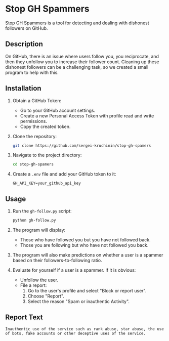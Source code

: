 # Stop GH Spammers

Stop GH Spammers is a tool for detecting and dealing with dishonest followers on GitHub.

## Description

On GitHub, there is an issue where users follow you, you reciprocate, and then they unfollow you to increase their follower count. Cleaning up these dishonest followers can be a challenging task, so we created a small program to help with this.

## Installation

1. Obtain a GitHub Token:
    - Go to your GitHub account settings.
    - Create a new Personal Access Token with profile read and write permissions.
    - Copy the created token.

2. Clone the repository:
    ```sh
    git clone https://github.com/sergei-kruchinin/stop-gh-spamers
    ```

3. Navigate to the project directory:
    ```sh
    cd stop-gh-spamers
    ```

4. Create a `.env` file and add your GitHub token to it:
    ```env
    GH_API_KEY=your_github_api_key
    ```

## Usage

1. Run the `gh-follow.py` script:
    ```sh
    python gh-follow.py
    ```

2. The program will display:
    - Those who have followed you but you have not followed back.
    - Those you are following but who have not followed you back.
   
3. The program will also make predictions on whether a user is a spammer based on their followers-to-following ratio.

4. Evaluate for yourself if a user is a spammer. If it is obvious:
   - Unfollow the user.
   - File a report:
     1. Go to the user's profile and select "Block or report user".
     2. Choose "Report".
     3. Select the reason "Spam or inauthentic Activity".

## Report Text

```plaintext
Inauthentic use of the service such as rank abuse, star abuse, the use of bots, fake accounts or other deceptive uses of the service.
